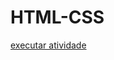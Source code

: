 # HTML-CSS
  

<a href="https://mjanyelle.github.io/HTML-CSS/exercicio/exer001"> executar atividade </a>